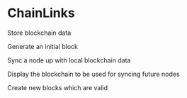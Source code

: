 # ChainLinks

Store blockchain data

Generate an initial block

Sync a node up with local blockchain data

Display the blockchain to be used for syncing future nodes

Create new blocks which are valid 

